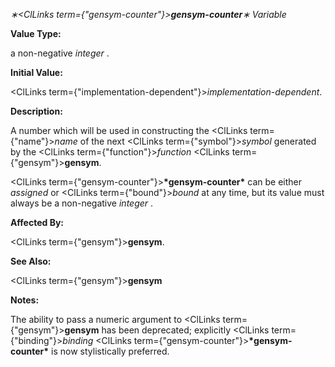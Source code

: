 *∗<ClLinks  term={"gensym-counter"}><b>*gensym-counter*</b></ClLinks>∗ Variable* 



**Value Type:** 



a non-negative *integer* . 



**Initial Value:** 



<ClLinks  term={"implementation-dependent"}><i>implementation-dependent</i></ClLinks>. 



**Description:** 



A number which will be used in constructing the <ClLinks  term={"name"}><i>name</i></ClLinks> of the next <ClLinks  term={"symbol"}><i>symbol</i></ClLinks> generated by the <ClLinks  term={"function"}><i>function</i></ClLinks> <ClLinks  term={"gensym"}><b>gensym</b></ClLinks>. 



<ClLinks  term={"gensym-counter"}><b>\*gensym-counter\*</b></ClLinks> can be either *assigned* or <ClLinks  term={"bound"}><i>bound</i></ClLinks> at any time, but its value must always be a non-negative *integer* . 



**Affected By:** 



<ClLinks  term={"gensym"}><b>gensym</b></ClLinks>. 



**See Also:** 



<ClLinks  term={"gensym"}><b>gensym</b></ClLinks> 







 



 



**Notes:** 



The ability to pass a numeric argument to <ClLinks  term={"gensym"}><b>gensym</b></ClLinks> has been deprecated; explicitly <ClLinks  term={"binding"}><i>binding</i></ClLinks> <ClLinks  term={"gensym-counter"}><b>\*gensym-counter\*</b></ClLinks> is now stylistically preferred. 




